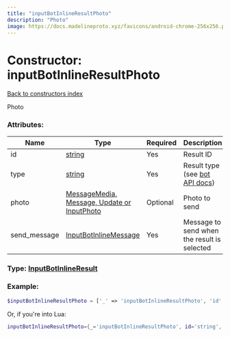```yaml
---
title: "inputBotInlineResultPhoto"
description: "Photo"
image: https://docs.madelineproto.xyz/favicons/android-chrome-256x256.png
---
```

# Constructor: inputBotInlineResultPhoto  
[Back to constructors index](index.md)



Photo

### Attributes:

| Name     |    Type       | Required | Description |
|----------|---------------|----------|-------------|
|id|[string](../types/string.md) | Yes|Result ID|
|type|[string](../types/string.md) | Yes|Result type (see [bot API docs](https://core.telegram.org/bots/api#inlinequeryresult))|
|photo|[MessageMedia, Message, Update or InputPhoto](../types/InputPhoto.md) | Optional|Photo to send|
|send\_message|[InputBotInlineMessage](../types/InputBotInlineMessage.md) | Yes|Message to send when the result is selected|



### Type: [InputBotInlineResult](../types/InputBotInlineResult.md)


### Example:

```php
$inputBotInlineResultPhoto = ['_' => 'inputBotInlineResultPhoto', 'id' => 'string', 'type' => 'string', 'photo' => InputPhoto, 'send_message' => InputBotInlineMessage];
```  


Or, if you're into Lua:

```lua
inputBotInlineResultPhoto={_='inputBotInlineResultPhoto', id='string', type='string', photo=InputPhoto, send_message=InputBotInlineMessage}

```


